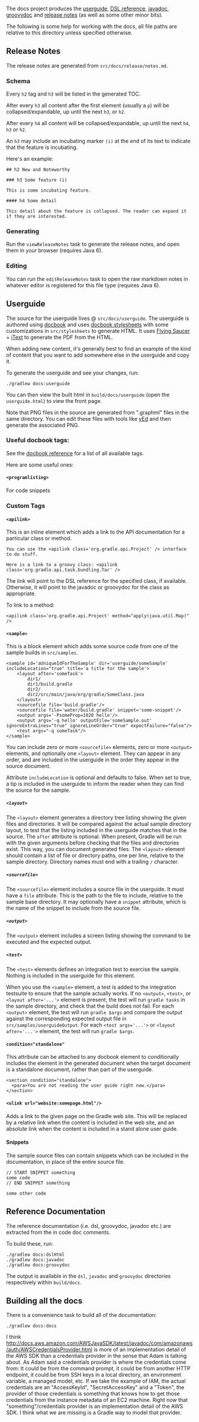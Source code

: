 The docs project produces the [userguide](http://gradle.org/docs/current/userguide/userguide.html), [DSL reference](http://gradle.org/docs/current/dsl/),
[javadoc](http://gradle.org/docs/current/javadoc/), [groovydoc](http://gradle.org/docs/current/groovydoc/) and [release notes](http://gradle.org/docs/current/release-notes)
(as well as some other minor bits).

The following is some help for working with the docs, all file paths are relative to this directory unless specified otherwise.

## Release Notes

The release notes are generated from `src/docs/release/notes.md`.

### Schema

Every `h2` tag and `h3` will be listed in the generated TOC.

After every `h3` all content after the first element (usually a `p`) will be collapsed/expandable, up until the next `h3`, or `h2`.

After every `h4` all content will be collapsed/expandable, up until the next `h4`, `h3` or `h2`.

An `h3` may include an incubating marker `(i)` at the end of its text to indicate that the feature is incubating.

Here's an example:

    ## h2 New and Noteworthy

    ### h3 Some feature (i)

    This is some incubating feature.

    #### h4 Some detail

    This detail about the feature is collapsed. The reader can expand it if they are interested.

### Generating

Run the `viewReleaseNotes` task to generate the release notes, and open them in your browser (requires Java 6).

### Editing

You can run the `editReleaseNotes` task to open the raw markdown notes in whatever editor is registered for this file type (requires Java 6).

## Userguide

The source for the userguide lives @ `src/docs/userguide`. The userguide is authored using [docbook](http://www.docbook.org/) and uses [docbook stylesheets](http://docbook.sourceforge.net/) with some customizations in `src/stylesheets` to generate HTML. It uses [Flying Saucer](http://code.google.com/p/flying-saucer/) + [iText](http://www.lowagie.com/iText/) to generate the PDF from the HTML.

When adding new content, it's generally best to find an example of the kind of content that you want to add somewhere else in the userguide and copy it.

To generate the userguide and see your changes, run:

    ./gradlew docs:userguide

You can then view the built html in `build/docs/userguide` (open the `userguide.html`) to view the front page.

Note that PNG files in the source are generated from ".graphml" files in the same directory.  You can edit these files
with tools like [yEd](http://www.yworks.com/en/products_yed_about.html) and then generate the associated PNG.

### Useful docbook tags:

See the [docbook reference](http://docbook.org/tdg/en/html/part2.html) for a list of all available tags.

Here are some useful ones:

#### `<programlisting>`

For code snippets

### Custom Tags

#### `<apilink>`

This is an inline element which adds a link to the API documentation for a particular class or method.

    You can use the <apilink class='org.gradle.api.Project' /> interface to do stuff.

    Here is a link to a groovy class: <apilink class='org.gradle.api.task.bundling.Tar' />

The link will point to the DSL reference for the specified class, if available. Otherwise, it will point to the javadoc or groovydoc for the class as appropriate.

To link to a method:

    <apilink class='org.gradle.api.Project' method="apply(java.util.Map)" />

#### `<sample>`

This is a block element which adds some source code from one of the sample builds in `src/samples`.

    <sample id='aUniqueIdForTheSample' dir='userguide/someSample' includeLocation="true" title='a title for the sample'>
        <layout after='someTask'>
            dir1/
            dir1/build.gradle
            dir2/
            dir2/src/main/java/org/gradle/SomeClass.java
        </layout>
        <sourcefile file='build.gradle'/>
        <sourcefile file='water/build.gradle' snippet='some-snippet'/>
        <output args='-PsomeProp=1020 hello'/>
        <output args='-q hello' outputFile='someSample.out' ignoreExtraLines="true" ignoreLineOrder="true" expectFailure="false"/>
        <test args="-q someTask"/>
    </sample>

You can include zero or more `<sourcefile>` elements, zero or more `<output>` elements, and optionally one `<layout>` element. They can appear in any order, and are included in the userguide in the order they appear in the source document.

Attribute `includeLocation` is optional and defaults to false. When set to true, a tip is included in the userguide to inform the reader when they can find the source for the sample.

##### `<layout>`

The `<layout>` element generates a directory tree listing showing the given files and directories. It will be compared against the actual sample directory layout, to test that the listing included in the userguide matches that in the source. The `after` attribute is optional. When present, Gradle will be run with the given arguments before checking that the files and directories exist. This way, you can document generated files. The `<layout>` element should contain a list of file or directory paths, one per line, relative to the sample directory. Directory names must end with a trailing `/` character.

##### `<sourcefile>`

The `<sourcefile>` element includes a source file in the userguide. It must have a `file` attribute. This is the path to the file to include, relative to the sample base directory. It may optionally have a `snippet` attribute, which is the name of the snippet to include from the source file.

##### `<output>`

The `<output>` element includes a screen listing showing the command to be executed and the expected output.

##### `<test>`

The `<test>` elements defines an integration test to exercise the sample. Nothing is included in the userguide for this element.

When you use the `<sample>` element, a test is added to the integration testsuite to ensure that the sample actually works. If no `<output>`, `<test>`, or `<layout after='...'>` element is present, the test will run `gradle tasks` in the sample directory, and check that the build does not fail. For each `<output>` element, the test will run `gradle $args` and compare the output against the corresponding expected output file in `src/samples/userguideOutput`. For each `<test args='...'>` or `<layout after='...'>` element, the test will run `gradle $args`.

#### `condition="standalone"`

This attribute can be attached to any docbook element to conditionally includes the element in the generated document when the target document is a standalone document, rather than part of the userguide.

    <section condition="standalone">
      <para>You are not reading the user guide right now.</para>
    </section>

#### `<ulink url="website:somepage.html"/>`

Adds a link to the given page on the Gradle web site. This will be replaced by a relative link when the content is included in the web site, and an absolute link when the content is included in a stand alone user guide.

#### Snippets

The sample source files can contain snippets which can be included in the documentation, in place of the entire source file.

    // START SNIPPET something
    some code
    // END SNIPPET something

    some other code

## Reference Documentation

The reference documentation (i.e. dsl, groovydoc, javadoc etc.) are extracted from the in code doc comments.

To build these, run:

    ./gradlew docs:dslHtml
    ./gradlew docs:javadoc
    ./gradlew docs:groovydoc

The output is available in the `dsl`, `javadoc` and `groovydoc` directories respectively within `build/docs`.

## Building all the docs

There is a convenience task to build all of the documentation:

    ./gradlew docs:docs




I think http://docs.aws.amazon.com/AWSJavaSDK/latest/javadoc/com/amazonaws/auth/AWSCredentialsProvider.html is more of an implementation detail of the AWS SDK than a credentials provider in the sense that Adam is talking about. As Adam said a credentials provider is where the credentials come from: It could be from the command prompt, it could be from another HTTP endpoint, it could be from SSH keys in a local directory, an environment variable, a managed model, etc.
If we take the example of IAM, the actual credentials are an "AccessKeyId", "SecretAccessKey" and a "Token", the provider of those credentials is something that knows how to get those credentials from the instance metadata of an EC2 machine. Right now that "something"/credentials provider is an implementation detail of the AWS SDK. I think what we are missing is a Gradle way to model that provider.
